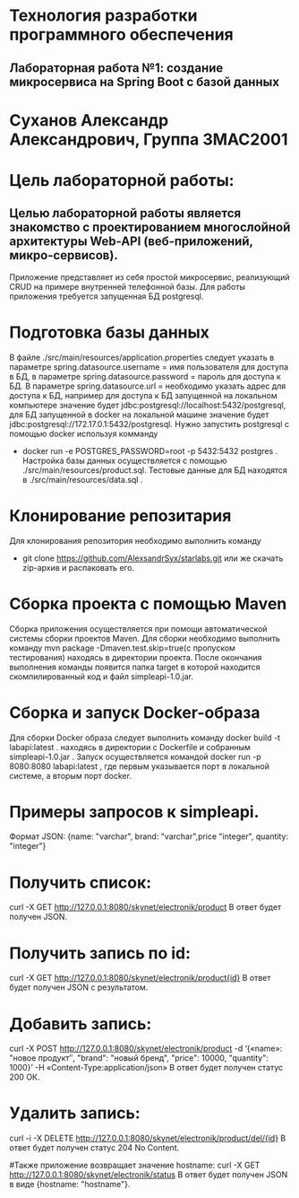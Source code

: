 # Технология разработки программного обеспечения
## Лабораторная работа №1: создание микросервиса на Spring Boot с базой данных
# Суханов Александр Александрович, Группа 3MAC2001
# Цель лабораторной работы:
## Целью лабораторной работы является знакомство с проектированием многослойной архитектуры Web-API (веб-приложений, микро-сервисов).

Приложение представляет из себя простой микросервис, реализующий CRUD на примере внутренней телефонной базы. Для работы приложения требуется запущенная БД postgresql.

# Подготовка базы данных
В файле ./src/main/resources/application.properties следует указать в параметре spring.datasource.username = имя пользователя для доступа в БД, в параметре spring.datasource.password = пароль для доступа к БД. В параметре spring.datasource.url = необходимо указать адрес для доступа к БД, например для доступа к БД запущенной на локальном компьютере значение будет jdbc:postgresql://localhost:5432/postgresql, для БД запущенной в docker на локальной машине значение будет jdbc:postgresql://172.17.0.1:5432/postgresql.
Нужно запустить postgresql с помощью docker используя комманду 
- docker run -e POSTGRES_PASSWORD=root -p 5432:5432 postgres .
Настройка базы данных осуществляется с помощью ./src/main/resources/product.sql. 
Тестовые данные для БД находятся в ./src/main/resources/data.sql . 

# Клонирование репозитария
Для клонирования репозитория необходимо выполнить команду
- git clone https://github.com/AlexsandrSyx/starlabs.git
или же скачать zip-архив и распаковать его.

# Сборка проекта с помощью Maven
Сборка приложения осуществляется при помощи автоматической системы сборки проектов Maven. Для сборки необходимо выполнить команду mvn package -Dmaven.test.skip=true(с пропуском тестирования) находясь в директории проекта. После окончания выполнения команды появится папка target в которой находится скомпилированный код и файл simpleapi-1.0.jar.

# Сборка и запуск Docker-образа
Для сборки Docker образа следует выполнить команду docker build -t labapi:latest . находясь в директории с Dockerfile и собранным simpleapi-1.0.jar .
Запуск осуществляется командой docker run -p 8080:8080 labapi:latest , где первым указывается порт в локальной системе, а вторым порт docker.

# Примеры запросов к simpleapi.
Формат JSON: {name: "varchar", brand: "varchar",price "integer", quantity: "integer"}

# Получить список:
curl -X GET http://127.0.0.1:8080/skynet/electronik/product В ответ будет получен JSON.

# Получить запись по id:
curl -X GET http://127.0.0.1:8080/skynet/electronik/product{id} В ответ будет получен JSON с результатом.

# Добавить запись:
curl -X POST http://127.0.0.1:8080/skynet/electronik/product -d ‘{«name»: "новое продукт″, "brand": "новый бренд", "price": 10000, "quantity": 1000}’ -H «Content-Type:application/json» В ответ будет получен статус 200 ОК.

# Удалить запись:
curl -i -X DELETE http://127.0.0.1:8080/skynet/electronik/product/del/{id} В ответ будет получен статус 204 No Content.

#Также приложение возвращает значение hostname:
curl -X GET http://127.0.0.1:8080/skynet/electronik/status В ответ будет получен JSON в виде {hostname: "hostname"}.
